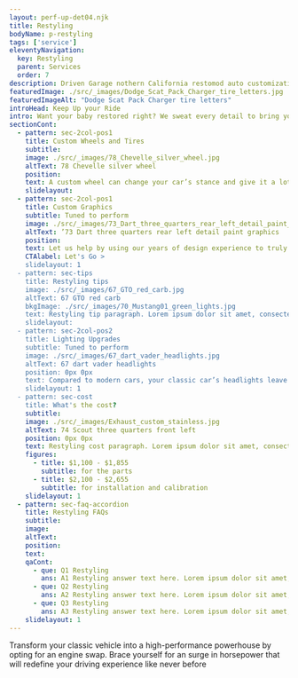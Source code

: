 ```yaml
---
layout: perf-up-det04.njk
title: Restyling
bodyName: p-restyling
tags: ['service']
eleventyNavigation:
  key: Restyling
  parent: Services
  order: 7
description: Driven Garage nothern California restomod auto customization and repair shop  
featuredImage: ./src/_images/Dodge_Scat_Pack_Charger_tire_letters.jpg
featuredImageAlt: "Dodge Scat Pack Charger tire letters"
introHead: Keep Up your Ride
intro: Want your baby restored right? We sweat every detail to bring your car back to factory fresh no matter what year or make or model it is.
sectionCont:
  - pattern: sec-2col-pos1
    title: Custom Wheels and Tires
    subtitle: 
    image: ./src/_images/78_Chevelle_silver_wheel.jpg
    altText: 78 Chevelle silver wheel
    position: 
    text: A custom wheel can change your car’s stance and give it a lot more personality. The challenge with classic cars is the specific wheel size and bolt pattern. We’ll make sure we match the correct wheel and tire to your car to provide an improved, and safe, driving experience.
    slidelayout:
  - pattern: sec-2col-pos1
    title: Custom Graphics
    subtitle: Tuned to perform
    image: ./src/_images/73_Dart_three_quarters_rear_left_detail_paint_graphics.jpg
    altText: ’73 Dart three quarters rear left detail paint graphics
    position: 
    text: Let us help by using our years of design experience to truly personalize your ride and make it turn heads.
    CTAlabel: Let's Go >
    slidelayout: 1
  - pattern: sec-tips
    title: Restyling tips
    image: ./src/_images/67_GTO_red_carb.jpg
    altText: 67 GTO red carb
    bkgImage: ./src/_images/70_Mustang01_green_lights.jpg
    text: Restyling tip paragraph. Lorem ipsum dolor sit amet, consectetur adipiscing elit. Cras vitae dolor id enim iaculis bibendum. Fusce ut pellentesque erat. Nunc vitae viverra massa. Duis placerat a augue in eleifend. Pellentesque ut neque ex. Ut non nisi ultrices, tincidunt nunc vitae, tincidunt orci. Donec cursus sagittis felis sed tempus. Ut et viverra arcu.
    slidelayout:
  - pattern: sec-2col-pos2
    title: Lighting Upgrades
    subtitle: Tuned to perform
    image: ./src/_images/67_dart_vader_headlights.jpg
    altText: 67 dart vader headlights
    position: 0px 0px
    text: Compared to modern cars, your classic car’s headlights leave you in the dark. LED replacement lamps offer farther-reaching light for safer nighttime driving. We can give you modern, improved lighting without compromising the classic vintage look.
    slidelayout: 1
  - pattern: sec-cost
    title: What's the cost?
    subtitle: 
    image: ./src/_images/Exhaust_custom_stainless.jpg
    altText: 74 Scout three quarters front left
    position: 0px 0px
    text: Restyling cost paragraph. Lorem ipsum dolor sit amet, consectetur adipiscing elit. Cras vitae dolor id enim iaculis bibendum. Fusce ut pellentesque erat. Nunc vitae viverra massa. Duis placerat a augue in eleifend. Pellentesque ut neque ex. Ut non nisi ultrices, tincidunt nunc vitae, tincidunt orci. Donec cursus sagittis felis sed tempus. Ut et viverra arcu.
    figures:
      - title: $1,100 - $1,855
        subtitle: for the parts
      - title: $2,100 - $2,655
        subtitle: for installation and calibration
    slidelayout: 1
  - pattern: sec-faq-accordion
    title: Restyling FAQs
    subtitle: 
    image: 
    altText: 
    position: 
    text: 
    qaCont:
      - que: Q1 Restyling
        ans: A1 Restyling answer text here. Lorem ipsum dolor sit amet, consectetur adipiscing elit. Cras vitae dolor id enim iaculis bibendum. Fusce ut pellentesque erat.
      - que: Q2 Restyling
        ans: A2 Restyling answer text here. Lorem ipsum dolor sit amet, consectetur adipiscing elit. Cras vitae dolor id enim iaculis bibendum. Fusce ut pellentesque erat.
      - que: Q3 Restyling
        ans: A3 Restyling answer text here. Lorem ipsum dolor sit amet, consectetur adipiscing elit. Cras vitae dolor id enim iaculis bibendum. Fusce ut pellentesque erat.
    slidelayout: 1
---
```


Transform your classic vehicle into a high-performance powerhouse by opting for an engine swap. Brace yourself for an surge in horsepower that will redefine your driving experience like never before